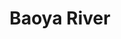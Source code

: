 ---
title: "Baoya River"
title_bn: "বাওয়া নদী"
description: "This river originated from the Khashiya Mountain of India at the border near Jaintapur, Sylhet and ended in the Lain River."
---